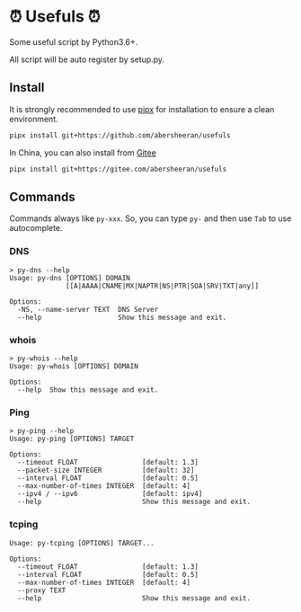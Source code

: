 # ⏰ Usefuls ⏰

Some useful script by Python3.6+.

All script will be auto register by setup.py.

## Install

It is strongly recommended to use [pipx](https://github.com/pipxproject/pipx) for installation to ensure a clean environment.

```bash
pipx install git+https://github.com/abersheeran/usefuls
```

In China, you can also install from [Gitee](https://gitee.com/abersheeran/usefuls)

```bash
pipx install git+https://gitee.com/abersheeran/usefuls
```

## Commands

Commands always like `py-xxx`. So, you can type `py-` and then use `Tab` to use autocomplete.

### DNS

```
> py-dns --help
Usage: py-dns [OPTIONS] DOMAIN
              [[A|AAAA|CNAME|MX|NAPTR|NS|PTR|SOA|SRV|TXT|any]]

Options:
  -NS, --name-server TEXT  DNS Server
  --help                   Show this message and exit.
```

### whois

```
> py-whois --help
Usage: py-whois [OPTIONS] DOMAIN     

Options:
  --help  Show this message and exit.
```

### Ping

```
> py-ping --help
Usage: py-ping [OPTIONS] TARGET

Options:
  --timeout FLOAT                [default: 1.3]
  --packet-size INTEGER          [default: 32] 
  --interval FLOAT               [default: 0.5]
  --max-number-of-times INTEGER  [default: 4]
  --ipv4 / --ipv6                [default: ipv4]
  --help                         Show this message and exit.
```

### tcping

```
Usage: py-tcping [OPTIONS] TARGET...

Options:
  --timeout FLOAT                [default: 1.3]
  --interval FLOAT               [default: 0.5]
  --max-number-of-times INTEGER  [default: 4]
  --proxy TEXT
  --help                         Show this message and exit.
```
